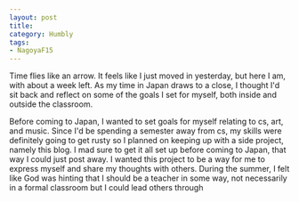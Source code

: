 ```yaml
---
layout: post
title: 
category: Humbly
tags:
- NagoyaF15
---
```


Time flies like an arrow. It feels like I just moved in yesterday, but here I am, with about a week left. As my time in Japan draws to a close, I thought I'd sit back and reflect on some of the goals I set for myself, both inside and outside the classroom. 

Before coming to Japan, I wanted to set goals for myself relating to cs, art, and music. Since I'd be spending a semester away from cs, my skills were definitely going to get rusty so I planned on keeping up with a side project, namely this blog. I mad sure to get it all set up before coming to Japan, that way I could just post away. I wanted this project to be a way for me to express myself and share my thoughts with others. During the summer, I felt like God was hinting that I should be a teacher in some way, not necessarily in a formal classroom but I could lead others through 
